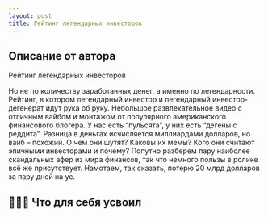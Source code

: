 ```yaml
---
layout: post
title: Рейтинг легендарных инвесторов
---
```


## Описание от автора
Рейтинг легендарных инвесторов

Но не по количеству заработанных денег, а именно по легендарности. Рейтинг, в котором легендарный инвестор и легендарный инвестор-дегенерат идут рука об руку.
Небольшое развлекательное видео с отличным вайбом и монтажом от популярного американского финансового блогера. У нас есть “пульсята”, у них есть “дегены с реддита”. Разница в деньгах исчисляется миллиардами долларов, но вайб – похожий.
О чем они шутят? Каковы их мемы? Кого они считают эпичными инвесторами и почему?
Попутно разберем пару наиболее скандальных афер из мира финансов, так что немного пользы в ролике всё же присутствует. Намотаем, так сказать, потерю 20 млрд долларов за пару дней на ус.


## 👩🏼‍🎓 Что для себя усвоил